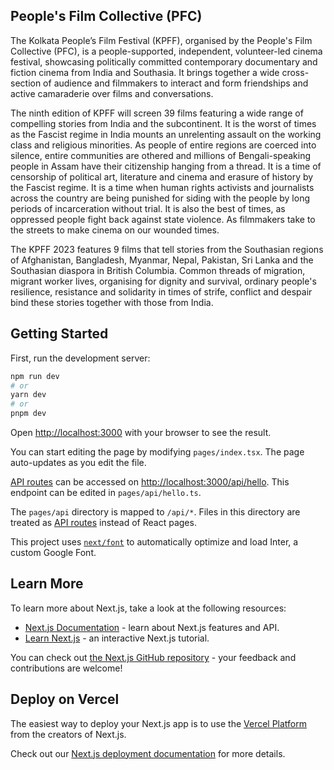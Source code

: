 ## People's Film Collective (PFC)
The Kolkata People’s Film Festival (KPFF), organised by the People's Film Collective (PFC), is a people-supported, independent, volunteer-led cinema festival, showcasing politically committed contemporary documentary and fiction cinema from India and Southasia. It brings together a wide cross-section of audience and filmmakers to interact and form friendships and active camaraderie over films and conversations.

The ninth edition of KPFF will screen 39 films featuring a wide range of compelling stories from India and the subcontinent. It is the worst of times as the Fascist regime in India mounts an unrelenting assault on the working class and religious minorities. As people of entire regions are coerced into silence, entire communities are othered and millions of Bengali-speaking people in Assam have their citizenship hanging from a thread. It is a time of censorship of political art, literature and cinema and erasure of history by the Fascist regime. It is a time when human rights activists and journalists across the country are being punished for siding with the people by long periods of incarceration without trial. It is also the best of times, as oppressed people fight back against state violence. As filmmakers take to the streets to make cinema on our wounded times.

The KPFF 2023 features 9 films that tell stories from the Southasian regions of Afghanistan, Bangladesh, Myanmar, Nepal, Pakistan, Sri Lanka and the Southasian diaspora in British Columbia. Common threads of migration, migrant worker lives, organising for dignity and survival, ordinary people's resilience, resistance and solidarity in times of strife, conflict and despair bind these stories together with those from India.

## Getting Started

First, run the development server:

```bash
npm run dev
# or
yarn dev
# or
pnpm dev
```

Open [http://localhost:3000](http://localhost:3000) with your browser to see the result.

You can start editing the page by modifying `pages/index.tsx`. The page auto-updates as you edit the file.

[API routes](https://nextjs.org/docs/api-routes/introduction) can be accessed on [http://localhost:3000/api/hello](http://localhost:3000/api/hello). This endpoint can be edited in `pages/api/hello.ts`.

The `pages/api` directory is mapped to `/api/*`. Files in this directory are treated as [API routes](https://nextjs.org/docs/api-routes/introduction) instead of React pages.

This project uses [`next/font`](https://nextjs.org/docs/basic-features/font-optimization) to automatically optimize and load Inter, a custom Google Font.

## Learn More

To learn more about Next.js, take a look at the following resources:

- [Next.js Documentation](https://nextjs.org/docs) - learn about Next.js features and API.
- [Learn Next.js](https://nextjs.org/learn) - an interactive Next.js tutorial.

You can check out [the Next.js GitHub repository](https://github.com/vercel/next.js/) - your feedback and contributions are welcome!

## Deploy on Vercel

The easiest way to deploy your Next.js app is to use the [Vercel Platform](https://vercel.com/new?utm_medium=default-template&filter=next.js&utm_source=create-next-app&utm_campaign=create-next-app-readme) from the creators of Next.js.

Check out our [Next.js deployment documentation](https://nextjs.org/docs/deployment) for more details.
